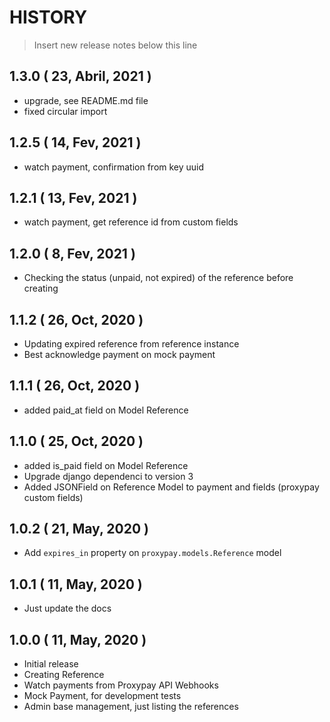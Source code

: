 HISTORY
=======

> Insert new release notes below this line

## 1.3.0 ( 23, Abril, 2021 )

* upgrade, see README.md file
* fixed circular import

## 1.2.5 ( 14, Fev, 2021 )

* watch payment, confirmation from key uuid
## 1.2.1 ( 13, Fev, 2021 )

* watch payment, get reference id from custom fields

## 1.2.0 ( 8, Fev, 2021 )

* Checking the status (unpaid, not expired) of the reference before creating

## 1.1.2 ( 26, Oct, 2020 )

* Updating expired reference from reference instance
* Best acknowledge payment on mock payment

## 1.1.1 ( 26, Oct, 2020 )

* added paid_at field on Model Reference 

## 1.1.0 ( 25, Oct, 2020 )

* added is_paid field on Model Reference 
* Upgrade django dependenci to version 3
* Added JSONField on Reference Model to payment and fields (proxypay custom fields)

## 1.0.2 ( 21, May, 2020 )

* Add ``expires_in`` property on ``proxypay.models.Reference`` model

## 1.0.1 ( 11, May, 2020 )

* Just update the docs

## 1.0.0 ( 11, May, 2020 )

* Initial release
* Creating Reference
* Watch payments from Proxypay API Webhooks
* Mock Payment, for development tests
* Admin base management, just listing the references